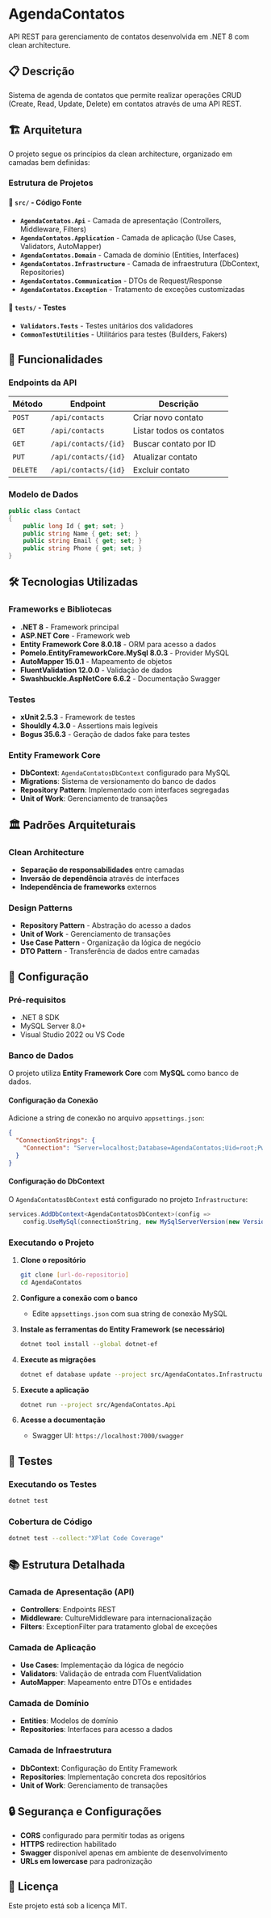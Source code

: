 # AgendaContatos

API REST para gerenciamento de contatos desenvolvida em .NET 8 com clean architecture.

## 📋 Descrição

Sistema de agenda de contatos que permite realizar operações CRUD (Create, Read, Update, Delete) em contatos através de uma API REST.

## 🏗️ Arquitetura

O projeto segue os princípios da clean architecture, organizado em camadas bem definidas:

### Estrutura de Projetos

#### 📁 `src/` - Código Fonte

- **`AgendaContatos.Api`** - Camada de apresentação (Controllers, Middleware, Filters)
- **`AgendaContatos.Application`** - Camada de aplicação (Use Cases, Validators, AutoMapper)
- **`AgendaContatos.Domain`** - Camada de domínio (Entities, Interfaces)
- **`AgendaContatos.Infrastructure`** - Camada de infraestrutura (DbContext, Repositories)
- **`AgendaContatos.Communication`** - DTOs de Request/Response
- **`AgendaContatos.Exception`** - Tratamento de exceções customizadas

#### 📁 `tests/` - Testes

- **`Validators.Tests`** - Testes unitários dos validadores
- **`CommonTestUtilities`** - Utilitários para testes (Builders, Fakers)

## 🚀 Funcionalidades

### Endpoints da API

| Método   | Endpoint             | Descrição                |
| -------- | -------------------- | ------------------------ |
| `POST`   | `/api/contacts`      | Criar novo contato       |
| `GET`    | `/api/contacts`      | Listar todos os contatos |
| `GET`    | `/api/contacts/{id}` | Buscar contato por ID    |
| `PUT`    | `/api/contacts/{id}` | Atualizar contato        |
| `DELETE` | `/api/contacts/{id}` | Excluir contato          |

### Modelo de Dados

```csharp
public class Contact
{
    public long Id { get; set; }
    public string Name { get; set; }
    public string Email { get; set; }
    public string Phone { get; set; }
}
```

## 🛠️ Tecnologias Utilizadas

### Frameworks e Bibliotecas

- **.NET 8** - Framework principal
- **ASP.NET Core** - Framework web
- **Entity Framework Core 8.0.18** - ORM para acesso a dados
- **Pomelo.EntityFrameworkCore.MySql 8.0.3** - Provider MySQL
- **AutoMapper 15.0.1** - Mapeamento de objetos
- **FluentValidation 12.0.0** - Validação de dados
- **Swashbuckle.AspNetCore 6.6.2** - Documentação Swagger

### Testes

- **xUnit 2.5.3** - Framework de testes
- **Shouldly 4.3.0** - Assertions mais legíveis
- **Bogus 35.6.3** - Geração de dados fake para testes

### Entity Framework Core

- **DbContext**: `AgendaContatosDbContext` configurado para MySQL
- **Migrations**: Sistema de versionamento do banco de dados
- **Repository Pattern**: Implementado com interfaces segregadas
- **Unit of Work**: Gerenciamento de transações

## 🏛️ Padrões Arquiteturais

### Clean Architecture

- **Separação de responsabilidades** entre camadas
- **Inversão de dependência** através de interfaces
- **Independência de frameworks** externos

### Design Patterns

- **Repository Pattern** - Abstração do acesso a dados
- **Unit of Work** - Gerenciamento de transações
- **Use Case Pattern** - Organização da lógica de negócio
- **DTO Pattern** - Transferência de dados entre camadas

## 🔧 Configuração

### Pré-requisitos

- .NET 8 SDK
- MySQL Server 8.0+
- Visual Studio 2022 ou VS Code

### Banco de Dados

O projeto utiliza **Entity Framework Core** com **MySQL** como banco de dados.

#### Configuração da Conexão

Adicione a string de conexão no arquivo `appsettings.json`:

```json
{
  "ConnectionStrings": {
    "Connection": "Server=localhost;Database=AgendaContatos;Uid=root;Pwd=sua_senha;"
  }
}
```

#### Configuração do DbContext

O `AgendaContatosDbContext` está configurado no projeto `Infrastructure`:

```csharp
services.AddDbContext<AgendaContatosDbContext>(config =>
    config.UseMySql(connectionString, new MySqlServerVersion(new Version(8, 0, 11))));
```

### Executando o Projeto

1. **Clone o repositório**

   ```bash
   git clone [url-do-repositorio]
   cd AgendaContatos
   ```

2. **Configure a conexão com o banco**

   - Edite `appsettings.json` com sua string de conexão MySQL

3. **Instale as ferramentas do Entity Framework (se necessário)**

   ```bash
   dotnet tool install --global dotnet-ef
   ```

4. **Execute as migrações**

   ```bash
   dotnet ef database update --project src/AgendaContatos.Infrastructure
   ```

5. **Execute a aplicação**

   ```bash
   dotnet run --project src/AgendaContatos.Api
   ```

6. **Acesse a documentação**
   - Swagger UI: `https://localhost:7000/swagger`

## 🧪 Testes

### Executando os Testes

```bash
dotnet test
```

### Cobertura de Código

```bash
dotnet test --collect:"XPlat Code Coverage"
```

## 📚 Estrutura Detalhada

### Camada de Apresentação (API)

- **Controllers**: Endpoints REST
- **Middleware**: CultureMiddleware para internacionalização
- **Filters**: ExceptionFilter para tratamento global de exceções

### Camada de Aplicação

- **Use Cases**: Implementação da lógica de negócio
- **Validators**: Validação de entrada com FluentValidation
- **AutoMapper**: Mapeamento entre DTOs e entidades

### Camada de Domínio

- **Entities**: Modelos de domínio
- **Repositories**: Interfaces para acesso a dados

### Camada de Infraestrutura

- **DbContext**: Configuração do Entity Framework
- **Repositories**: Implementação concreta dos repositórios
- **Unit of Work**: Gerenciamento de transações

## 🔒 Segurança e Configurações

- **CORS** configurado para permitir todas as origens
- **HTTPS** redirection habilitado
- **Swagger** disponível apenas em ambiente de desenvolvimento
- **URLs em lowercase** para padronização

## 📝 Licença

Este projeto está sob a licença MIT.
